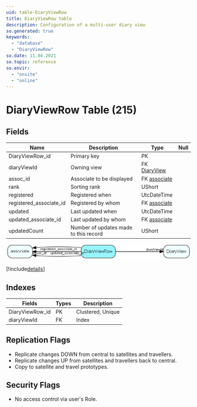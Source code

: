```yaml
---
uid: table-DiaryViewRow
title: DiaryViewRow table
description: Configuration of a multi-user diary view
so.generated: true
keywords:
  - "database"
  - "DiaryViewRow"
so.date: 11.04.2021
so.topic: reference
so.envir:
  - "onsite"
  - "online"
---
```


# DiaryViewRow Table (215)

## Fields

| Name | Description | Type | Null |
|------|-------------|------|:----:|
|DiaryViewRow\_id|Primary key|PK| |
|diaryViewId|Owning view|FK [DiaryView](diaryview.md)| |
|assoc\_id|Associate to be displayed|FK [associate](associate.md)| |
|rank|Sorting rank|UShort| |
|registered|Registered when|UtcDateTime| |
|registered\_associate\_id|Registered by whom|FK [associate](associate.md)| |
|updated|Last updated when|UtcDateTime| |
|updated\_associate\_id|Last updated by whom|FK [associate](associate.md)| |
|updatedCount|Number of updates made to this record|UShort| |


![DiaryViewRow table relationship diagram](./media/DiaryViewRow.png)

[!include[details](./includes/diaryviewrow.md)]

## Indexes

| Fields | Types | Description |
|--------|-------|-------------|
|DiaryViewRow\_id |PK |Clustered, Unique |
|diaryViewId |FK |Index |

## Replication Flags

* Replicate changes DOWN from central to satellites and travellers.
* Replicate changes UP from satellites and travellers back to central.
* Copy to satellite and travel prototypes.

## Security Flags

* No access control via user's Role.

